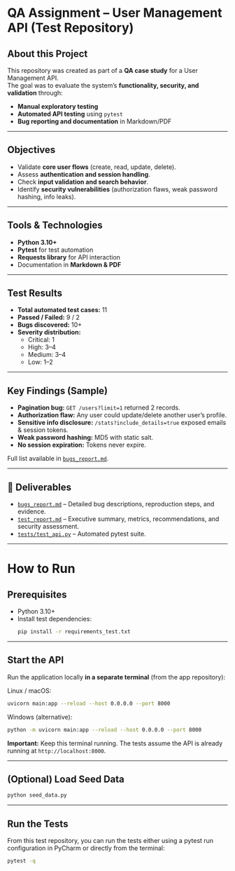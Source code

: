 # QA Assignment – User Management API (Test Repository)

## About this Project
This repository was created as part of a **QA case study** for a User Management API.  
The goal was to evaluate the system’s **functionality, security, and validation** through:  
- **Manual exploratory testing**  
- **Automated API testing** using `pytest`  
- **Bug reporting and documentation** in Markdown/PDF  

---

## Objectives
- Validate **core user flows** (create, read, update, delete).  
- Assess **authentication and session handling**.  
- Check **input validation and search behavior**.  
- Identify **security vulnerabilities** (authorization flaws, weak password hashing, info leaks).  

---

## Tools & Technologies
- **Python 3.10+**  
- **Pytest** for test automation  
- **Requests library** for API interaction  
- Documentation in **Markdown & PDF**  

---

## Test Results
- **Total automated test cases:** 11  
- **Passed / Failed:** 9 / 2  
- **Bugs discovered:** 10+  
- **Severity distribution:**  
  - Critical: 1  
  - High: 3–4  
  - Medium: 3–4  
  - Low: 1–2  

---

## Key Findings (Sample)
- **Pagination bug:** `GET /users?limit=1` returned 2 records.  
- **Authorization flaw:** Any user could update/delete another user’s profile.  
- **Sensitive info disclosure:** `/stats?include_details=true` exposed emails & session tokens.  
- **Weak password hashing:** MD5 with static salt.  
- **No session expiration:** Tokens never expire.  

Full list available in [`bugs_report.md`](./bugs_report.md).  

---

## 📑 Deliverables
- [`bugs_report.md`](./bugs_report.md) – Detailed bug descriptions, reproduction steps, and evidence.  
- [`test_report.md`](./test_report.md) – Executive summary, metrics, recommendations, and security assessment.  
- [`tests/test_api.py`](./tests/test_api.py) – Automated pytest suite.  

---

# How to Run

## Prerequisites
- Python 3.10+  
- Install test dependencies:
  ```bash
  pip install -r requirements_test.txt
  ```
  
---

## Start the API
Run the application locally **in a separate terminal** (from the app repository):

Linux / macOS:
```bash
uvicorn main:app --reload --host 0.0.0.0 --port 8000
```

Windows (alternative):
```bash
python -m uvicorn main:app --reload --host 0.0.0.0 --port 8000
```

**Important:** Keep this terminal running. The tests assume the API is already running at `http://localhost:8000`.

---

## (Optional) Load Seed Data
```bash
python seed_data.py
```

---

## Run the Tests
From this test repository, you can run the tests either using a pytest run configuration in PyCharm or directly from the terminal:
```bash
pytest -q
```
